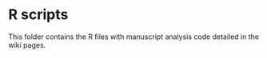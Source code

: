 # R scripts
This folder contains the R files with manuscript analysis code detailed in the wiki pages.
